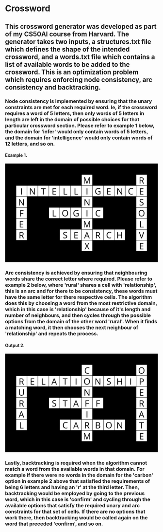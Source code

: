 # Crossword

## This crossword generator was developed as part of my CS50AI course from Harvard. The generator takes two inputs, a structures.txt file which defines the shape of the intended crossword, and a words.txt file which contains a list of available words to be added to the crossword. This is an optimization problem which requires enforcing node consistency, arc consistency and backtracking. 

### Node consistency is implemented by ensuring that the unary constraints are met for each required word. Ie, if the crossword requires a word of 5 letters, then only words of 5 letters in length are left in the domain of possible choices for that particular crossword section. Please refer to example 1 below, the domain for 'infer' would only contain words of 5 letters, and the domain for 'intelligence' would only contain words of 12 letters, and so on. 

#### Example 1.

![Home Page](https://raw.githubusercontent.com/TomasMos/crossword/main/screenshots/structure1_words1.png)

### Arc consistency is achieved by ensuring that neighbouring words share the correct letter where required. Please refer to example 2 below, where 'rural' shares a cell with 'relationship', this is an arc and for there to be consistency, these words must have the same letter for there respective cells. The algorithm does this by choosing a word from the most restrictive domain, which in this case is 'relationship' because of it's length and number of neighbours, and then cycles through the possible options from the domain of the other word 'rural'. When it finds a matching word, it then chooses the next neighbour of 'relationship' and repeats the process. 

#### Output 2.

![Home Page](https://raw.githubusercontent.com/TomasMos/crossword/main/screenshots/structure1_words2.png)

### Lastly, backtracking is required when the algorithm cannot match a word from the available words in that domain. For example if there were no words in the domain for the 'carbon' option in example 2 above that satisfied the requirements of being 6 letters and having an 'r' at the third letter. Then, backtracking would be employed by going to the previous word, which in this case is 'confirm' and cycling through the available options that satisfy the required unary and arc constraints for that set of cells. If there are no options that work there, then backtracking would be called again on the word that preceded 'confirm', and so on. 


